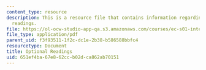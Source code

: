 ```yaml
---
content_type: resource
description: This is a resource file that contains information regarding optional
  readings.
file: https://ol-ocw-studio-app-qa.s3.amazonaws.com/courses/ec-s01-internet-technology-in-local-and-global-communities-spring-2005-summer-2005/651ef4ba67e862ccb02dca862ab70151_MITEC_S01S05_optional_read.pdf
file_type: application/pdf
parent_uid: f3f93511-1f2c-dc1e-2b38-b586588bbfc4
resourcetype: Document
title: Optional Readings
uid: 651ef4ba-67e8-62cc-b02d-ca862ab70151
---
```

